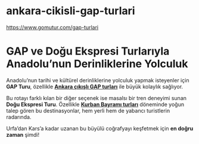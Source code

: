 # ankara-cikisli-gap-turlari
https://www.gomutur.com/gap-turlari


# GAP ve Doğu Ekspresi Turlarıyla Anadolu’nun Derinliklerine Yolculuk

Anadolu’nun tarihi ve kültürel derinliklerine yolculuk yapmak isteyenler için **GAP Turu**, özellikle **[Ankara çıkışlı GAP turları](https://www.gomutur.com/gap-turlari)** ile büyük kolaylık sağlıyor.

Bu rotayı farklı kılan bir diğer seçenek ise masalsı bir tren deneyimi sunan **Doğu Ekspresi Turu**. Özellikle **[Kurban Bayramı turları](https://www.gomutur.com/kurban-bayrami-yurtici-turlari)** döneminde yoğun talep gören bu destinasyonlar, hem yerli hem de yabancı turistlerin radarında.

Urfa’dan Kars’a kadar uzanan bu büyülü coğrafyayı keşfetmek için **en doğru zaman** şimdi!
